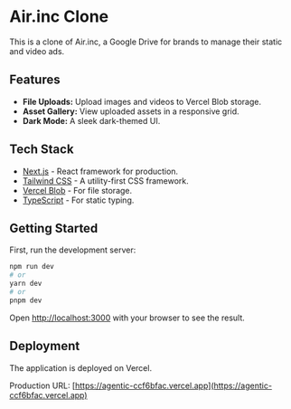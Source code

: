 # Air.inc Clone

This is a clone of Air.inc, a Google Drive for brands to manage their static and video ads.

## Features

*   **File Uploads:** Upload images and videos to Vercel Blob storage.
*   **Asset Gallery:** View uploaded assets in a responsive grid.
*   **Dark Mode:** A sleek dark-themed UI.

## Tech Stack

*   [Next.js](https://nextjs.org/) - React framework for production.
*   [Tailwind CSS](https://tailwindcss.com/) - A utility-first CSS framework.
*   [Vercel Blob](https://vercel.com/storage/blob) - For file storage.
*   [TypeScript](https://www.typescriptlang.org/) - For static typing.

## Getting Started

First, run the development server:

```bash
npm run dev
# or
yarn dev
# or
pnpm dev
```

Open [http://localhost:3000](http://localhost:3000) with your browser to see the result.

## Deployment

The application is deployed on Vercel.

Production URL: [https://agentic-ccf6bfac.vercel.app](https://agentic-ccf6bfac.vercel.app)